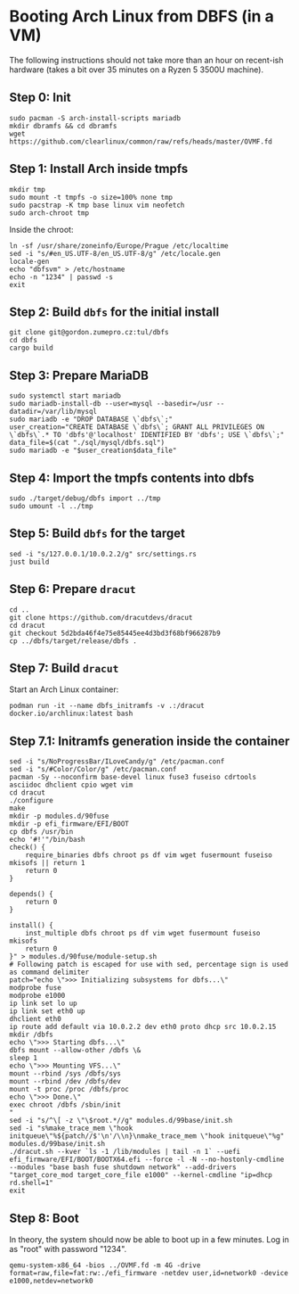 # Booting Arch Linux from DBFS (in a VM)

The following instructions should not take more than an hour on recent-ish hardware (takes a bit over 35 minutes on a Ryzen 5 3500U machine).

## Step 0: Init

```
sudo pacman -S arch-install-scripts mariadb
mkdir dbramfs && cd dbramfs
wget https://github.com/clearlinux/common/raw/refs/heads/master/OVMF.fd
```

## Step 1: Install Arch inside tmpfs

```
mkdir tmp
sudo mount -t tmpfs -o size=100% none tmp
sudo pacstrap -K tmp base linux vim neofetch
sudo arch-chroot tmp
```

Inside the chroot:

```
ln -sf /usr/share/zoneinfo/Europe/Prague /etc/localtime
sed -i "s/#en_US.UTF-8/en_US.UTF-8/g" /etc/locale.gen
locale-gen
echo "dbfsvm" > /etc/hostname
echo -n "1234" | passwd -s
exit
```

## Step 2: Build `dbfs` for the initial install
```
git clone git@gordon.zumepro.cz:tul/dbfs
cd dbfs
cargo build
```

## Step 3: Prepare MariaDB

```
sudo systemctl start mariadb
sudo mariadb-install-db --user=mysql --basedir=/usr --datadir=/var/lib/mysql
sudo mariadb -e "DROP DATABASE \`dbfs\`;"
user_creation="CREATE DATABASE \`dbfs\`; GRANT ALL PRIVILEGES ON \`dbfs\`.* TO 'dbfs'@'localhost' IDENTIFIED BY 'dbfs'; USE \`dbfs\`;"
data_file=$(cat "./sql/mysql/dbfs.sql")
sudo mariadb -e "$user_creation$data_file" 
```

## Step 4: Import the tmpfs contents into dbfs

```
sudo ./target/debug/dbfs import ../tmp
sudo umount -l ../tmp
```

## Step 5: Build `dbfs` for the target

```
sed -i "s/127.0.0.1/10.0.2.2/g" src/settings.rs
just build
```

## Step 6: Prepare `dracut`

```
cd ..
git clone https://github.com/dracutdevs/dracut
cd dracut
git checkout 5d2bda46f4e75e85445ee4d3bd3f68bf966287b9
cp ../dbfs/target/release/dbfs .
```

## Step 7: Build `dracut`

Start an Arch Linux container:

```
podman run -it --name dbfs_initramfs -v .:/dracut docker.io/archlinux:latest bash
```

## Step 7.1: Initramfs generation inside the container
 
```
sed -i "s/NoProgressBar/ILoveCandy/g" /etc/pacman.conf
sed -i "s/#Color/Color/g" /etc/pacman.conf
pacman -Sy --noconfirm base-devel linux fuse3 fuseiso cdrtools asciidoc dhclient cpio wget vim
cd dracut
./configure
make
mkdir -p modules.d/90fuse
mkdir -p efi_firmware/EFI/BOOT
cp dbfs /usr/bin
echo '#!'"/bin/bash
check() {
    require_binaries dbfs chroot ps df vim wget fusermount fuseiso mkisofs || return 1
    return 0
}

depends() {
    return 0
}

install() {
    inst_multiple dbfs chroot ps df vim wget fusermount fuseiso mkisofs
    return 0
}" > modules.d/90fuse/module-setup.sh
# Following patch is escaped for use with sed, percentage sign is used as command delimiter
patch="echo \">>> Initializing subsystems for dbfs...\"
modprobe fuse
modprobe e1000
ip link set lo up
ip link set eth0 up
dhclient eth0
ip route add default via 10.0.2.2 dev eth0 proto dhcp src 10.0.2.15
mkdir /dbfs
echo \">>> Starting dbfs...\"
dbfs mount --allow-other /dbfs \&
sleep 1
echo \">>> Mounting VFS...\"
mount --rbind /sys /dbfs/sys
mount --rbind /dev /dbfs/dev
mount -t proc /proc /dbfs/proc
echo \">>> Done.\"
exec chroot /dbfs /sbin/init
"
sed -i "s/^\[ -z \"\$root.*//g" modules.d/99base/init.sh
sed -i "s%make_trace_mem \"hook initqueue\"%${patch//$'\n'/\\n}\nmake_trace_mem \"hook initqueue\"%g" modules.d/99base/init.sh
./dracut.sh --kver `ls -1 /lib/modules | tail -n 1` --uefi efi_firmware/EFI/BOOT/BOOTX64.efi --force -l -N --no-hostonly-cmdline --modules "base bash fuse shutdown network" --add-drivers "target_core_mod target_core_file e1000" --kernel-cmdline "ip=dhcp rd.shell=1"
exit
```

## Step 8: Boot

In theory, the system should now be able to boot up in a few minutes. Log in as "root" with password "1234".

```
qemu-system-x86_64 -bios ../OVMF.fd -m 4G -drive format=raw,file=fat:rw:./efi_firmware -netdev user,id=network0 -device e1000,netdev=network0
```

